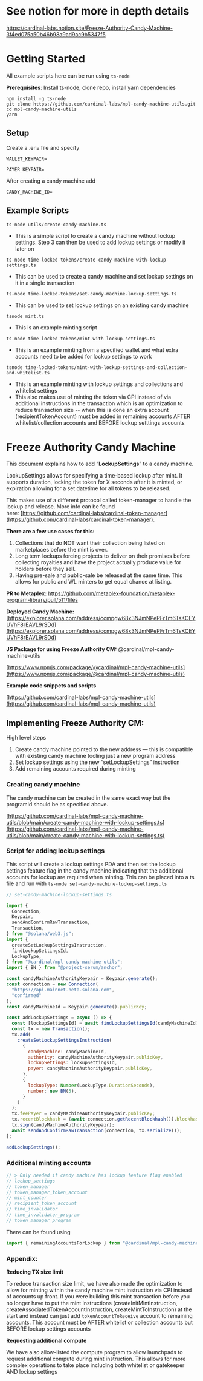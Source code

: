 # See notion for more in depth details

https://cardinal-labs.notion.site/Freeze-Authority-Candy-Machine-3f4ed075a50b46b98a9ad9ac9b5347f5

# Getting Started

All example scripts here can be run using `ts-node`

<strong>Prerequisites</strong>: Install ts-node, clone repo, install yarn dependencies

```
npm install -g ts-node
git clone https://github.com/cardinal-labs/mpl-candy-machine-utils.git
cd mpl-candy-machine-utils
yarn
```

## Setup

Create a .env file and specify

`WALLET_KEYPAIR=`

`PAYER_KEYPAIR=`

After creating a candy machine add

`CANDY_MACHINE_ID=`

## Example Scripts

`ts-node utils/create-candy-machine.ts`

- This is a simple script to create a candy machine without lockup settings. Step 3 can then be used to add lockup settings or modify it later on

`ts-node time-locked-tokens/create-candy-machine-with-lockup-settings.ts`

- This can be used to create a candy machine and set lockup settings on it in a single transaction

`ts-node time-locked-tokens/set-candy-machine-lockup-settings.ts`

- This can be used to set lockup settings on an existing candy machine

`tsnode mint.ts`

- This is an example minting script

`ts-node time-locked-tokens/mint-with-lockup-settings.ts`

- This is an example minting from a specified wallet and what extra accounts need to be added for lockup settings to work

`tsnode time-locked-tokens/mint-with-lockup-settings-and-collection-and-whitelist.ts`

- This is an example minting with lockup settings and collections and whitelist settings
- This also makes use of minting the token via CPI instead of via additional instructions in the transaction which is an optimization to reduce transaction size -- when this is done an extra account (recipientTokenAccount) must be added in remaining accounts AFTER whitelist/collection accounts and BEFORE lockup setttings accounts

# Freeze Authority Candy Machine

This document explains how to add “**LockupSettings**” to a candy machine.

LockupSettings allows for specifying a time-based lockup after mint. It supports duration, locking the token for X seconds after it is minted, or expiration allowing for a set datetime for all tokens to be released.

This makes use of a different protocol called token-manager to handle the lockup and release. More info can be found here: [https://github.com/cardinal-labs/cardinal-token-manager](https://github.com/cardinal-labs/cardinal-token-manager).

**There are a few use cases for this:**

1. Collections that do NOT want their collection being listed on marketplaces before the mint is over.
2. Long term lockups forcing projects to deliver on their promises before collecting royalties and have the project actually produce value for holders before they sell.
3. Having pre-sale and public-sale be released at the same time. This allows for public and WL minters to get equal chance at listing.

**PR to Metaplex:** https://github.com/metaplex-foundation/metaplex-program-library/pull/511/files

**Deployed Candy Machine:** [https://explorer.solana.com/address/ccmpgw68x3NJmNPePFrTm6TsKCEYUVhF8rEAVL9rSDd](https://explorer.solana.com/address/ccmpgw68x3NJmNPePFrTm6TsKCEYUVhF8rEAVL9rSDd)

**JS Package for using Freeze Authority CM:** @cardinal/mpl-candy-machine-utils

[https://www.npmjs.com/package/@cardinal/mpl-candy-machine-utils](https://www.npmjs.com/package/@cardinal/mpl-candy-machine-utils)

**Example code snippets and scripts**

[https://github.com/cardinal-labs/mpl-candy-machine-utils](https://github.com/cardinal-labs/mpl-candy-machine-utils)

## Implementing Freeze Authority CM:

High level steps

1. Create candy machine pointed to the new address — this is compatible with existing candy machine tooling just a new program address
2. Set lockup settings using the new “setLockupSettings” instruction
3. Add remaining accounts required during minting

### **Creating candy machine**

The candy machine can be created in the same exact way but the programId should be as specified above.

[https://github.com/cardinal-labs/mpl-candy-machine-utils/blob/main/create-candy-machine-with-lockup-settings.ts](https://github.com/cardinal-labs/mpl-candy-machine-utils/blob/main/create-candy-machine-with-lockup-settings.ts)

### **Script for adding lockup settings**

This script will create a lockup settings PDA and then set the lockup settings feature flag in the candy machine indicating that the additional accounts for lockup are required when minting. This can be placed into a ts file and run with `ts-node set-candy-machine-lockup-settings.ts`

```jsx
// set-candy-machine-lockup-settings.ts

import {
  Connection,
  Keypair,
  sendAndConfirmRawTransaction,
  Transaction,
} from "@solana/web3.js";
import {
  createSetLockupSettingsInstruction,
  findLockupSettingsId,
  LockupType,
} from "@cardinal/mpl-candy-machine-utils";
import { BN } from "@project-serum/anchor";

const candyMachineAuthorityKeypair = Keypair.generate();
const connection = new Connection(
  "https://api.mainnet-beta.solana.com",
  "confirmed"
);
const candyMachineId = Keypair.generate().publicKey;

const addLockupSettings = async () => {
  const [lockupSettingsId] = await findLockupSettingsId(candyMachineId);
  const tx = new Transaction();
  tx.add(
    createSetLockupSettingsInstruction(
      {
        candyMachine: candyMachineId,
        authority: candyMachineAuthorityKeypair.publicKey,
        lockupSettings: lockupSettingsId,
        payer: candyMachineAuthorityKeypair.publicKey,
      },
      {
        lockupType: Number(LockupType.DurationSeconds),
        number: new BN(5),
      }
    )
  );
  tx.feePayer = candyMachineAuthorityKeypair.publicKey;
  tx.recentBlockhash = (await connection.getRecentBlockhash()).blockhash;
  tx.sign(candyMachineAuthorityKeypair);
  await sendAndConfirmRawTransaction(connection, tx.serialize());
};

addLockupSettings();
```

### **Additional minting accounts**

```rust
// > Only needed if candy machine has lockup feature flag enabled
// lockup_settings
// token_manager
// token_manager_token_account
// mint_counter
// recipient_token_account
// time_invalidator
// time_invalidator_program
// token_manager_program
```

There can be found using

```jsx
import { remainingAccountsForLockup } from "@cardinal/mpl-candy-machine-utils";
```

### **Appendix:**

**Reducing TX size limit**

To reduce transaction size limit, we have also made the optimization to allow for minting within the candy machine mint instruction via CPI instead of accounts up front. If you were building this mint transaction before you no longer have to put the mint instructions (createInitMintInstruction, createAssociatedTokenAccountInstruction, createMintToInstruction) at the start and instead can just add `tokenAccountToReceive` account to remaining accounts. This account must be AFTER whitelist or collection accounts but BEFORE lockup settings accounts

**Requesting additional compute**

We have also allow-listed the compute program to allow launchpads to request additional compute during mint instruction. This allows for more complex operations to take place including both whitelist or gatekeeper AND lockup settings
